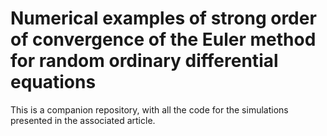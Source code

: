 # Numerical examples of strong order of convergence of the Euler method for random ordinary differential equations

This is a companion repository, with all the code for the simulations presented in the associated article.
